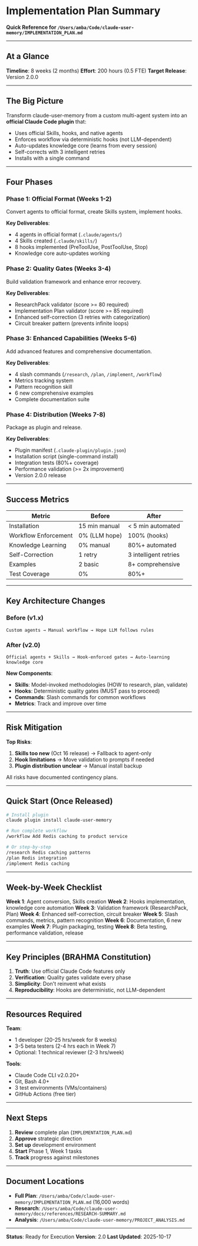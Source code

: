 # Implementation Plan Summary

**Quick Reference for `/Users/amba/Code/claude-user-memory/IMPLEMENTATION_PLAN.md`**

---

## At a Glance

**Timeline**: 8 weeks (2 months)
**Effort**: 200 hours (0.5 FTE)
**Target Release**: Version 2.0.0

---

## The Big Picture

Transform claude-user-memory from a custom multi-agent system into an **official Claude Code plugin** that:
- Uses official Skills, hooks, and native agents
- Enforces workflow via deterministic hooks (not LLM-dependent)
- Auto-updates knowledge core (learns from every session)
- Self-corrects with 3 intelligent retries
- Installs with a single command

---

## Four Phases

### Phase 1: Official Format (Weeks 1-2)
Convert agents to official format, create Skills system, implement hooks.

**Key Deliverables**:
- 4 agents in official format (`.claude/agents/`)
- 4 Skills created (`.claude/skills/`)
- 8 hooks implemented (PreToolUse, PostToolUse, Stop)
- Knowledge core auto-updates working

### Phase 2: Quality Gates (Weeks 3-4)
Build validation framework and enhance error recovery.

**Key Deliverables**:
- ResearchPack validator (score >= 80 required)
- Implementation Plan validator (score >= 85 required)
- Enhanced self-correction (3 retries with categorization)
- Circuit breaker pattern (prevents infinite loops)

### Phase 3: Enhanced Capabilities (Weeks 5-6)
Add advanced features and comprehensive documentation.

**Key Deliverables**:
- 4 slash commands (`/research`, `/plan`, `/implement`, `/workflow`)
- Metrics tracking system
- Pattern recognition skill
- 6 new comprehensive examples
- Complete documentation suite

### Phase 4: Distribution (Weeks 7-8)
Package as plugin and release.

**Key Deliverables**:
- Plugin manifest (`.claude-plugin/plugin.json`)
- Installation script (single-command install)
- Integration tests (80%+ coverage)
- Performance validation (>= 2x improvement)
- Version 2.0.0 release

---

## Success Metrics

| Metric | Before | After |
|--------|--------|-------|
| Installation | 15 min manual | < 5 min automated |
| Workflow Enforcement | 0% (LLM hope) | 100% (hooks) |
| Knowledge Learning | 0% manual | 80%+ automated |
| Self-Correction | 1 retry | 3 intelligent retries |
| Examples | 2 basic | 8+ comprehensive |
| Test Coverage | 0% | 80%+ |

---

## Key Architecture Changes

### Before (v1.x)
```
Custom agents → Manual workflow → Hope LLM follows rules
```

### After (v2.0)
```
Official agents + Skills → Hook-enforced gates → Auto-learning knowledge core
```

**New Components**:
- **Skills**: Model-invoked methodologies (HOW to research, plan, validate)
- **Hooks**: Deterministic quality gates (MUST pass to proceed)
- **Commands**: Slash commands for common workflows
- **Metrics**: Track and improve over time

---

## Risk Mitigation

**Top Risks**:
1. **Skills too new** (Oct 16 release) → Fallback to agent-only
2. **Hook limitations** → Move validation to prompts if needed
3. **Plugin distribution unclear** → Manual install backup

All risks have documented contingency plans.

---

## Quick Start (Once Released)

```bash
# Install plugin
claude plugin install claude-user-memory

# Run complete workflow
/workflow Add Redis caching to product service

# Or step-by-step
/research Redis caching patterns
/plan Redis integration
/implement Redis caching
```

---

## Week-by-Week Checklist

**Week 1**: Agent conversion, Skills creation
**Week 2**: Hooks implementation, knowledge core automation
**Week 3**: Validation framework (ResearchPack, Plan)
**Week 4**: Enhanced self-correction, circuit breaker
**Week 5**: Slash commands, metrics, pattern recognition
**Week 6**: Documentation, 6 new examples
**Week 7**: Plugin packaging, testing
**Week 8**: Beta testing, performance validation, release

---

## Key Principles (BRAHMA Constitution)

1. **Truth**: Use official Claude Code features only
2. **Verification**: Quality gates validate every phase
3. **Simplicity**: Don't reinvent what exists
4. **Reproducibility**: Hooks are deterministic, not LLM-dependent

---

## Resources Required

**Team**:
- 1 developer (20-25 hrs/week for 8 weeks)
- 3-5 beta testers (2-4 hrs each in Week 7)
- Optional: 1 technical reviewer (2-3 hrs/week)

**Tools**:
- Claude Code CLI v2.0.20+
- Git, Bash 4.0+
- 3 test environments (VMs/containers)
- GitHub Actions (free tier)

---

## Next Steps

1. **Review** complete plan (`IMPLEMENTATION_PLAN.md`)
2. **Approve** strategic direction
3. **Set up** development environment
4. **Start** Phase 1, Week 1 tasks
5. **Track** progress against milestones

---

## Document Locations

- **Full Plan**: `/Users/amba/Code/claude-user-memory/IMPLEMENTATION_PLAN.md` (16,000 words)
- **Research**: `/Users/amba/Code/claude-user-memory/docs/references/RESEARCH-SUMMARY.md`
- **Analysis**: `/Users/amba/Code/claude-user-memory/PROJECT_ANALYSIS.md`

---

**Status**: Ready for Execution
**Version**: 2.0
**Last Updated**: 2025-10-17
